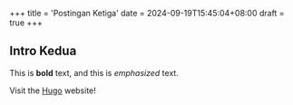 +++
title = 'Postingan Ketiga'
date = 2024-09-19T15:45:04+08:00
draft = true
+++
## Intro Kedua

This is **bold** text, and this is *emphasized* text.

Visit the [Hugo](https://gohugo.io) website!